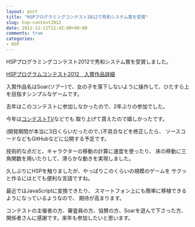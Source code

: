 ```yaml
---
layout: post
title: "HSPプログラミングコンテスト2012で秀和システム賞を受賞"
slug: hsp-contest2012
date: 2012-12-11T12:42:00+09:00
comments: true
categories: 
- HSP
---
```


HSPプログラミングコンテスト2012で秀和システム賞を受賞しました。

[HSPプログラムコンテスト2012　入賞作品詳細](http://hsp.tv/contest2012/cntst_fresult.html#313)

入賞作品名はSoar(ソアー)で、女の子を落下しないように操作して、ひたすら上を目指すシンプルなゲームです。

去年はこのコンテストに参加しなかったので、2年ぶりの参加でした。

今年は[コンテストTV](http://www.ustream.tv/recorded/27086650)などでも
取り上げて貰えたので嬉しかったです。

(開発期間が本当に3日くらいだったので、)不具合などを修正したら、
ソースコードなどもGitHubなどに公開する予定です。

技術的な点だと、キャラクターの移動の計算に速度を使ったり、
床の移動に三角関数を用いたりして、滑らかな動きを実現しました。

久しぶりにHSPを触りましたが、やっぱりこのくらいの規模のゲームを
サクッと作るにはとても便利な言語ですね。

最近ではJavaScriptに変換できたり、
スマートフォン上にも簡単に移植できるようになっているようなので、
期待が高まります。

コンテストの主催者の方、審査員の方、協賛の方、Soarを遊んで下さった方、
関係者さんに感謝です。来年も参加したいと思います。
